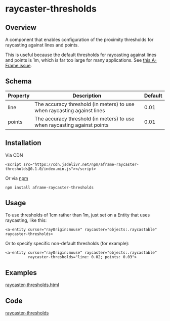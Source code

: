 # raycaster-thresholds

## Overview

A component that enables configuration of the proximity thresholds for raycasting against lines and points.

This is useful because the default thresholds for raycasting against lines and points is 1m, which is far too large for many applications.  See [this A-Frame issue](https://github.com/aframevr/aframe/issues/5072).



## Schema

| Property | Description                                                  | Default |
| -------- | ------------------------------------------------------------ | ------- |
| line     | The accuracy threshold (in meters) to use when raycasting against lines | 0.01    |
| points   | The accuracy threshold (in meters) to use when raycasting against points | 0.01    |



## Installation

Via CDN 
```
<script src="https://cdn.jsdelivr.net/npm/aframe-raycaster-thresholds@0.1.0/index.min.js"></script>
```

Or via [npm](https://www.npmjs.com/package/aframe-raycaster-thresholds)

```
npm install aframe-raycaster-thresholds
```

## Usage

To use thresholds of 1cm rather than 1m, just set on a Entity that uses raycasting, like this:

```
<a-entity cursor="rayOrigin:mouse" raycaster="objects:.raycastable" raycaster-thresholds>
```

Or to specify specific non-default thresholds (for example):

```
<a-entity cursor="rayOrigin:mouse" raycaster="objects:.raycastable"
          raycaster-thresholds="line: 0.02; points: 0.03">
```



## Examples

[raycaster-thresholds.html](https://diarmidmackenzie.github.io/aframe-components/component-usage/raycaster-thresholds.html)



## Code

  [raycaster-thresholds](https://github.com/diarmidmackenzie/aframe-components/blob/main/components/raycaster-thresholds/index.js)